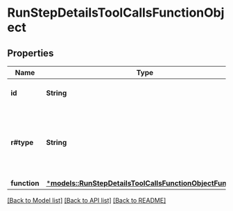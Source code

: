 # RunStepDetailsToolCallsFunctionObject

## Properties
Name | Type | Description | Notes
------------ | ------------- | ------------- | -------------
**id** | **String** | The ID of the tool call object. | 
**r#type** | **String** | The type of tool call. This is always going to be `function` for this type of tool call. | 
**function** | [***models::RunStepDetailsToolCallsFunctionObjectFunction**](RunStepDetailsToolCallsFunctionObject_function.md) |  | 

[[Back to Model list]](../README.md#documentation-for-models) [[Back to API list]](../README.md#documentation-for-api-endpoints) [[Back to README]](../README.md)


